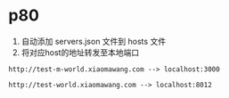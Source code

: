 # p80

1. 自动添加 servers.json 文件到 hosts 文件
2. 将对应host的地址转发至本地端口

```
http://test-m-world.xiaomawang.com --> localhost:3000

http://test-world.xiaomawang.com --> localhost:8012
```
